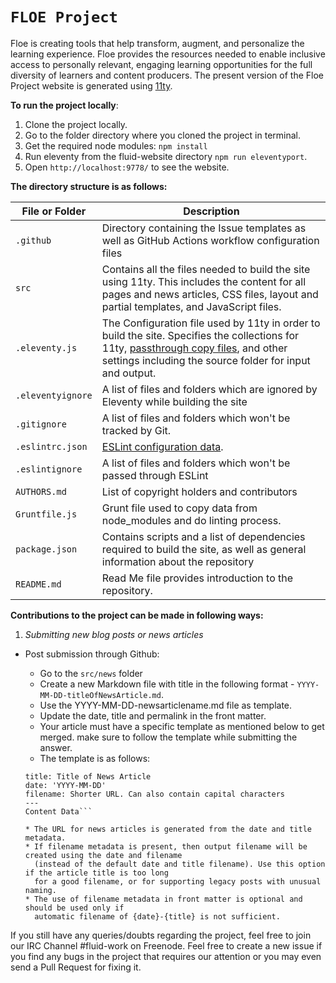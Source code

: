 # `FLOE Project`

Floe is creating tools that help transform, augment, and personalize the learning experience.
Floe provides the resources needed to enable inclusive access to personally relevant, engaging learning opportunities
for the full diversity of learners and content producers.
The present version of the Floe Project website is generated using [11ty](https://www.11ty.dev/).

**To run the project locally**:

1. Clone the project locally.
2. Go to the folder directory where you cloned the project in terminal.
3. Get the required node modules: `npm install`
4. Run eleventy from the fluid-website directory `npm run eleventyport`.
5. Open `http://localhost:9778/` to see the website.

**The directory structure is as follows:**

| File or Folder            | Description                                                                                                                                                                                                                         |
|-------------------|-------------------------------------------------------------------------------------------------------------------------------------------------------------------------------------------------------------------------------------|
| `.github`        | Directory containing the Issue templates as well as GitHub Actions workflow configuration files                                                                          |
| `src`             | Contains all the files needed to build the site using 11ty. This includes the content for all pages and news articles, CSS files, layout and partial templates, and JavaScript files.                                               |
| `.eleventy.js`    | The Configuration file used by 11ty in order to build the site. Specifies the collections for 11ty, [passthrough copy files](https://www.11ty.dev/docs/copy/), and other settings including the source folder for input and output. |
| `.eleventyignore` | A list of files and folders which are ignored by Eleventy while building the site                                                                                                                                                              |
| `.gitignore`      | A list of files and folders which won't be tracked by Git.                                                                                                                                                                          |
| `.eslintrc.json`  | [ESLint configuration data](https://eslint.org/docs/user-guide/configuring).                                                                                                                                                        |
| `.eslintignore`   | A list of files and folders which won't be passed through ESLint                                                                                                                                                                    |
| `AUTHORS.md`      | List of copyright holders and contributors                                                                                                                                                                                          |
| `Gruntfile.js`    | Grunt file used to copy data from node_modules and do linting process.                                                                                                                                                              |
| `package.json`    | Contains scripts and a list of dependencies required to build the site, as well as general information about the repository                                                                                                                                                                             |
| `README.md`       | Read Me file provides introduction to the repository.                                                                                                                                                                               |

**Contributions to the project can be made in following ways:**

1. *Submitting new blog posts or news articles*

* Post submission through Github:
  * Go to the `src/news` folder
  * Create a new Markdown file with title in the following format - `YYYY-MM-DD-titleOfNewsArticle.md`.
  * Use the YYYY-MM-DD-newsarticlename.md file as template.
  * Update the date, title and permalink in the front matter.
  * Your article must have a specific template as mentioned below to get merged. make sure to follow the
    template while submitting the answer.
  * The template is as follows:

  ```---
  title: Title of News Article
  date: 'YYYY-MM-DD'
  filename: Shorter URL. Can also contain capital characters
  ---
  Content Data```

  * The URL for news articles is generated from the date and title metadata.
  * If filename metadata is present, then output filename will be created using the date and filename
    (instead of the default date and title filename). Use this option if the article title is too long
    for a good filename, or for supporting legacy posts with unusual naming.
  * The use of filename metadata in front matter is optional and should be used only if
    automatic filename of {date}-{title} is not sufficient.

If you still have any queries/doubts regarding the project, feel free to join our IRC Channel #fluid-work on Freenode.
Feel free to create a new issue if you find any bugs in the project that requires our attention or you may
even send a Pull Request for fixing it.
